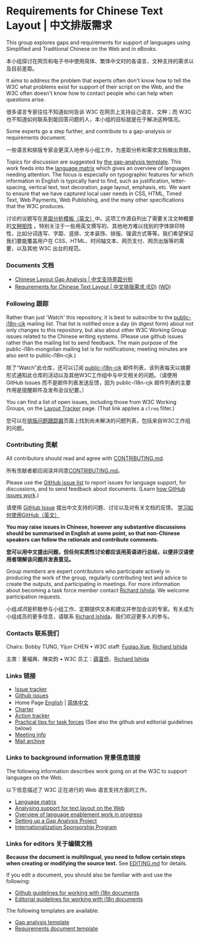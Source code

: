 # Requirements for Chinese Text Layout | 中文排版需求

This group explores gaps and requirements for support of languages using Simplified and Traditional Chinese on the Web and in eBooks.

本小组探讨在网页和电子书中使用简体、繁体中文时的各语言、文种支持的需求以及目前差距。

It aims to address the problem that experts often don't know how to tell the W3C what problems exist for support of their script on the Web, and the W3C often doesn't know how to contact people who can help when questions arise.

很多语言专家往往不知道如何告诉 W3C 在网页上支持自己语言、文种；而 W3C 也不知道如何联系到能回答问题的人，本小组的目标就是在于解决这种情况。

Some experts go a step further, and contribute to a gap-analysis or requirements document.

一些语言和排版专家会更深入地参与小组工作，为差距分析和需求文档做出贡献。

Topics for discussion are suggested by [the gap-analysis template](https://w3c.github.io/i18n-activity/templates/gap-analysis/gap-analysis_template.html). This work feeds into the [language matrix](https://w3c.github.io/typography/gap-analysis/language-matrix.html) which gives an overview of languages needing attention.  The focus is especially on typographic features for which information in English is typically hard to find, such as justification, letter-spacing, vertical text, text decoration, page layout, emphasis, etc. We want to ensure that we have captured local user needs in CSS, HTML, Timed Text, Web Payments, Web Publishing, and the many other specifications that the W3C produces.

讨论的议题写在[差距分析模板（英文）](https://w3c.github.io/i18n-activity/templates/gap-analysis/gap-analysis_template.html)中。这项工作源自列出了需要关注文种概要的[文种矩阵](https://w3c.github.io/typography/gap-analysis/language-matrix.html) 。特别关注于一些用英文撰写的、其他地方难以找到的字体排印特性，比如分词连写、字距、竖排、文本装饰、排版、强调方式等等。我们希望保证我们要能覆盖用户在 CSS、HTML、时间轴文本、网页支付、网页出版等的需要，以及其他 W3C 出台的规范。

### Documents 文档

- [Chinese Layout Gap Analysis | 中文支持差距分析](https://w3c.github.io/clreq/gap-analysis/)
- [Requirements for Chinese Text Layout | 中文排版需求 (ED)](https://w3c.github.io/clreq/) ([WD](https://www.w3.org/TR/clreq/))

### Following 跟踪

Rather than just 'Watch' this repository, it is best to subscribe to the [public-i18n-cjk](https://lists.w3.org/Archives/Public/public-i18n-cjk/) mailing list. That list is notified once a day (in digest form) about not only changes to this repository, but also about other W3C Working Group issues related to the Chinese writing systems. (Please use github issues rather than the mailing list to send feedback. The main purpose of the public-i18n-mongolian mailing list is for notifications; meeting minutes are also sent to public-i18n-cjk.)

除了“Watch”此仓库，还可以订阅 [public-i18n-cjk](https://lists.w3.org/Archives/Public/public-i18n-cjk/) 邮件列表，该列表每天以摘要形式通知此仓库的活动以及其他W3C工作组中与中文相关的问题。（请使用 GitHub Issues 而不是邮件列表发送反馈，因为 public-i18n-cjk 邮件列表的主要作用是提醒邮件及发布会议纪要。）

You can find a list of open issues, including those from W3C Working Groups, on the [Layout Tracker](https://w3c.github.io/i18n-activity/textlayout/?filter=clreq) page. (That link applies a `clreq` filter.)

您可以在[排版问题跟踪器](https://w3c.github.io/i18n-activity/textlayout/?filter=clreq)页面上找到尚未解决的问题列表，包括来自W3C工作组的问题。

### Contributing 贡献

All contributors should read and agree with [CONTRIBUTING.md](https://github.com/w3c/clreq/blob/gh-pages/CONTRIBUTING.md).

所有贡献者都应阅读并同意[CONTRIBUTING.md](https://github.com/w3c/clreq/blob/gh-pages/CONTRIBUTING.md)。

Please use the [GitHub issue list](https://github.com/w3c/clreq/issues) to report issues for language support, for discussions, and to send feedback about documents.  (Learn [how GitHub issues work](http://w3c.github.io/i18n-activity/guidelines/issues.html).)

请使用 [GitHub Issue](https://github.com/w3c/clreq/issues) 提出中文支持的问题、讨论以及对有关文档的反馈。 [学习如何使用GitHub（英文）](https://w3c.github.io/i18n-activity/guidelines/issues.html)

**You may raise issues in Chinese, however any substantive discussions should be summarised in English at some point, so that non-Chinese speakers can follow the rationale and contribute comments.**

**您可以用中文提出问题，但任何实质性讨论都应该用英语进行总结，以便非汉语使用者理解该问题并发表意见。**

Group _members_ are expert contributors who participate actively in producing the work of the group, regularly contributing text and advice to create the outputs, and participating in meetings. For more information about becoming a task force member contact [Richard Ishida](mailto:ishida@w3.org). We welcome participation requests.

小组*成员*是积极参与小组工作、定期提供文本和建议并参加会议的专家。有关成为小组成员的更多信息，请联系 [Richard Ishida](mailto:ishida@w3.org)，我们欢迎更多人的参与。

### Contacts 联系我们

Chairs: Bobby TUNG, Yijun CHEN • W3C staff: [Fuqiao Xue](mailto:xfq@w3.org), [Richard Ishida](mailto:ishida@w3.org)

主席：董福興、陳奕鈞 • W3C 员工：[薛富侨](mailto:xfq@w3.org)、[Richard Ishida](mailto:ishida@w3.org)

### Links 链接

- [Issue tracker](https://w3c.github.io/i18n-activity/textlayout/?filter=clreq)
- [Github issues](https://github.com/w3c/clreq/issues)
- Home Page [English](https://w3c.github.io/clreq/homepage/) | [简体中文](https://w3c.github.io/clreq/homepage/index.zh-hans.html)
- [Charter](https://w3c.github.io/clreq/charter/)
- [Action tracker](https://www.w3.org/International/groups/chinese-layout/track/actions/open)
- [Practical tips for task forces](https://w3c.github.io/i18n-activity/guidelines/process.html) (See also the github and editorial guidelines below)
- [Meeting info](https://www.w3.org/2017/07/alreq-meeting-info.html)
- [Mail archive](https://lists.w3.org/Archives/Public/public-i18n-cjk/)

### Links to background information 背景信息链接

The following information describes work going on at the W3C to support languages on the Web.

以下信息描述了 W3C 正在进行的 Web 语言支持方面的工作。

- [Language matrix](https://w3c.github.io/typography/gap-analysis/language-matrix.html)
- [Analysing support for text layout on the Web](https://github.com/w3c/i18n-discuss/wiki/Analysing-support-for-text-layout-on-the-Web)
- [Overview of language enablement work in progress](https://www.w3.org/International/layout)
- [Setting up a Gap Analysis Project](https://github.com/w3c/typography/wiki/Setting-up-a-Gap-Analysis-Project)
- [Internationalization Sponsorship Program](https://www.w3.org/International/sponsorship/)

### Links for editors 关于编辑文档

**Because the document is multilingual, you need to follow certain steps when creating or modifying the source text.** See [EDITING.md](https://github.com/w3c/clreq/blob/gh-pages/EDITING.md) for details.

If you edit a document, you should also be familiar with and use the following:

- [Github guidelines for working with i18n documents](https://w3c.github.io/i18n-activity/guidelines/github)
- [Editorial guidelines for working with i18n documents](https://w3c.github.io/i18n-activity/guidelines/editing)

The following templates are available:
- [Gap analysis template](https://w3c.github.io/i18n-activity/templates/gap-analysis/gap-analysis_template.html)
- [Requirements document template](https://w3c.github.io/i18n-activity/templates/lreq_doc/lreq_template.html)
